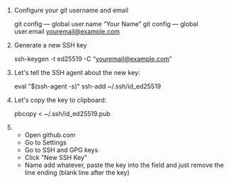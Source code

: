 
1) Configure your git username and email

	git config — global user.name “Your Name” git config — global user.email youremail@example.com

2) Generate a new SSH key

	ssh-keygen -t ed25519 -C “youremail@example.com”

3) Let's tell the SSH agent about the new key:

	eval "$(ssh-agent -s)" ssh-add ~/.ssh/id_ed25519

4) Let's copy the key to clipboard:

	pbcopy < ~/.ssh/id_ed25519.pub

5) 
	- Open github.com
	- Go to Settings
	- Go to SSH and GPG keys
	- Click "New SSH Key"
	- Name add whatever, paste the key into the field and just remove the line ending (blank line after the key)